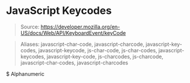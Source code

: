 # JavaScript Keycodes

> Source: https://developer.mozilla.org/en-US/docs/Web/API/KeyboardEvent/keyCode

> Aliases: javascript-char-code, javascript-charcode, javascript-key-codes, javascript-keycode, js-char-code, js-char-codes, javascript-keycodes, javascript-key-code, js-charcodes, js-charcode, javascript-char-codes, javascript-charcodes

$ Alphanumeric

